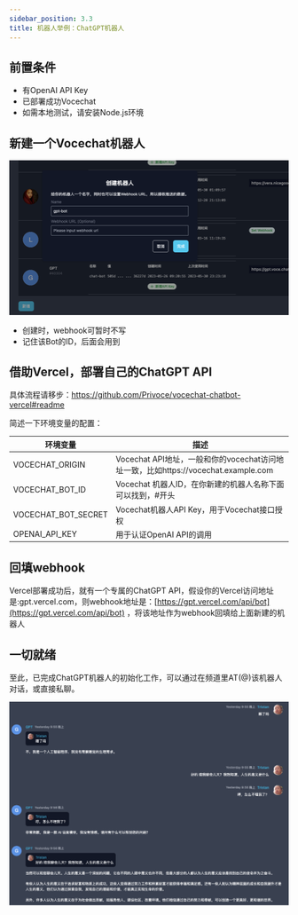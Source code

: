 ```yaml
---
sidebar_position: 3.3
title: 机器人举例：ChatGPT机器人
---
```


## 前置条件

- 有OpenAI API Key
- 已部署成功Vocechat
- 如需本地测试，请安装Node.js环境


## 新建一个Vocechat机器人

![create bot](image/bot.create.gpt.png)

- 创建时，webhook可暂时不写
- 记住该Bot的ID，后面会用到


## 借助Vercel，部署自己的ChatGPT API

具体流程请移步：https://github.com/Privoce/vocechat-chatbot-vercel#readme

简述一下环境变量的配置：

| 环境变量              | 描述                                                                                                                               |
| --------------------------------- | ----------------------------------------------------------------------------------------------------------------------------------------- |
| VOCECHAT_ORIGIN        | Vocechat API地址，一般和你的vocechat访问地址一致，比如https://vocechat.example.com                                                                                   |
| VOCECHAT_BOT_ID        | Vocechat 机器人ID，在你新建的机器人名称下面可以找到，#开头                                                                                   |
| VOCECHAT_BOT_SECRET        | Vocechat机器人API Key，用于Vocechat接口授权                                                                                   |
| OPENAI_API_KEY        | 用于认证OpenAI API的调用  | 

## 回填webhook

Vercel部署成功后，就有一个专属的ChatGPT API，假设你的Vercel访问地址是:gpt.vercel.com，则webhook地址是：[https://gpt.vercel.com/api/bot](https://gpt.vercel.com/api/bot) ，将该地址作为webhook回填给上面新建的机器人

## 一切就绪

至此，已完成ChatGPT机器人的初始化工作，可以通过在频道里AT(@)该机器人对话，或直接私聊。

![create bot](image/bot.gpt.chat.png)